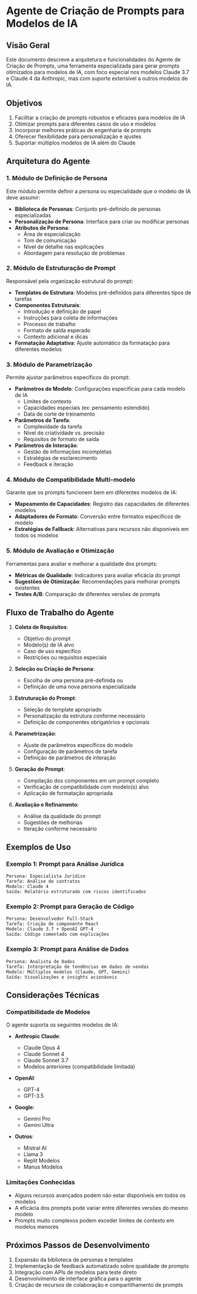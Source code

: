 # Agente de Criação de Prompts para Modelos de IA

## Visão Geral

Este documento descreve a arquitetura e funcionalidades do Agente de Criação de Prompts, uma ferramenta especializada para gerar prompts otimizados para modelos de IA, com foco especial nos modelos Claude 3.7 e Claude 4 da Anthropic, mas com suporte extensível a outros modelos de IA.

## Objetivos

1. Facilitar a criação de prompts robustos e eficazes para modelos de IA
2. Otimizar prompts para diferentes casos de uso e modelos
3. Incorporar melhores práticas de engenharia de prompts
4. Oferecer flexibilidade para personalização e ajustes
5. Suportar múltiplos modelos de IA além do Claude

## Arquitetura do Agente

### 1. Módulo de Definição de Persona

Este módulo permite definir a persona ou especialidade que o modelo de IA deve assumir:

- **Biblioteca de Personas**: Conjunto pré-definido de personas especializadas
- **Personalização de Persona**: Interface para criar ou modificar personas
- **Atributos de Persona**:
  - Área de especialização
  - Tom de comunicação
  - Nível de detalhe nas explicações
  - Abordagem para resolução de problemas

### 2. Módulo de Estruturação de Prompt

Responsável pela organização estrutural do prompt:

- **Templates de Estrutura**: Modelos pré-definidos para diferentes tipos de tarefas
- **Componentes Estruturais**:
  - Introdução e definição de papel
  - Instruções para coleta de informações
  - Processo de trabalho
  - Formato de saída esperado
  - Contexto adicional e dicas
- **Formatação Adaptativa**: Ajuste automático da formatação para diferentes modelos

### 3. Módulo de Parametrização

Permite ajustar parâmetros específicos do prompt:

- **Parâmetros de Modelo**: Configurações específicas para cada modelo de IA
  - Limites de contexto
  - Capacidades especiais (ex: pensamento estendido)
  - Data de corte de treinamento
- **Parâmetros de Tarefa**:
  - Complexidade da tarefa
  - Nível de criatividade vs. precisão
  - Requisitos de formato de saída
- **Parâmetros de Interação**:
  - Gestão de informações incompletas
  - Estratégias de esclarecimento
  - Feedback e iteração

### 4. Módulo de Compatibilidade Multi-modelo

Garante que os prompts funcionem bem em diferentes modelos de IA:

- **Mapeamento de Capacidades**: Registro das capacidades de diferentes modelos
- **Adaptadores de Formato**: Conversão entre formatos específicos de modelo
- **Estratégias de Fallback**: Alternativas para recursos não disponíveis em todos os modelos

### 5. Módulo de Avaliação e Otimização

Ferramentas para avaliar e melhorar a qualidade dos prompts:

- **Métricas de Qualidade**: Indicadores para avaliar eficácia do prompt
- **Sugestões de Otimização**: Recomendações para melhorar prompts existentes
- **Testes A/B**: Comparação de diferentes versões de prompts

## Fluxo de Trabalho do Agente

1. **Coleta de Requisitos**:
   - Objetivo do prompt
   - Modelo(s) de IA alvo
   - Caso de uso específico
   - Restrições ou requisitos especiais

2. **Seleção ou Criação de Persona**:
   - Escolha de uma persona pré-definida ou
   - Definição de uma nova persona especializada

3. **Estruturação do Prompt**:
   - Seleção de template apropriado
   - Personalização da estrutura conforme necessário
   - Definição de componentes obrigatórios e opcionais

4. **Parametrização**:
   - Ajuste de parâmetros específicos do modelo
   - Configuração de parâmetros de tarefa
   - Definição de parâmetros de interação

5. **Geração do Prompt**:
   - Compilação dos componentes em um prompt completo
   - Verificação de compatibilidade com modelo(s) alvo
   - Aplicação de formatação apropriada

6. **Avaliação e Refinamento**:
   - Análise da qualidade do prompt
   - Sugestões de melhorias
   - Iteração conforme necessário

## Exemplos de Uso

### Exemplo 1: Prompt para Análise Jurídica

```
Persona: Especialista Jurídico
Tarefa: Análise de contratos
Modelo: Claude 4
Saída: Relatório estruturado com riscos identificados
```

### Exemplo 2: Prompt para Geração de Código

```
Persona: Desenvolvedor Full-Stack
Tarefa: Criação de componente React
Modelo: Claude 3.7 + OpenAI GPT-4
Saída: Código comentado com explicações
```

### Exemplo 3: Prompt para Análise de Dados

```
Persona: Analista de Dados
Tarefa: Interpretação de tendências em dados de vendas
Modelo: Múltiplos modelos (Claude, GPT, Gemini)
Saída: Visualizações e insights acionáveis
```

## Considerações Técnicas

### Compatibilidade de Modelos

O agente suporta os seguintes modelos de IA:

- **Anthropic Claude**:
  - Claude Opus 4
  - Claude Sonnet 4
  - Claude Sonnet 3.7
  - Modelos anteriores (compatibilidade limitada)

- **OpenAI**:
  - GPT-4
  - GPT-3.5

- **Google**:
  - Gemini Pro
  - Gemini Ultra

- **Outros**:
  - Mistral AI
  - Llama 3
  - Replit Modelos
  - Manus Modelos

### Limitações Conhecidas

- Alguns recursos avançados podem não estar disponíveis em todos os modelos
- A eficácia dos prompts pode variar entre diferentes versões do mesmo modelo
- Prompts muito complexos podem exceder limites de contexto em modelos menores

## Próximos Passos de Desenvolvimento

1. Expansão da biblioteca de personas e templates
2. Implementação de feedback automatizado sobre qualidade de prompts
3. Integração com APIs de modelos para teste direto
4. Desenvolvimento de interface gráfica para o agente
5. Criação de recursos de colaboração e compartilhamento de prompts
